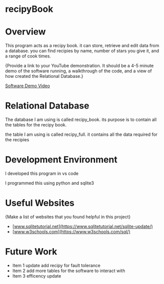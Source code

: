 # recipyBook

# Overview

This program acts as a recipy book. it can store, retrieve and edit data from a database. you can find recipies by name, number of stars you give it, and a range of cook times.

{Provide a link to your YouTube demonstration. It should be a 4-5 minute demo of the software running, a walkthrough of the code, and a view of how created the Relational Database.}

[Software Demo Video](https://www.loom.com/share/7907d18f14004935901b9738cc5cdf7c)

# Relational Database

The database I am using is called recipy_book. its purpose is to contain all the tables for the recipy book.

the table I am using is called recipy_full. it contains all the data required for the recipies

# Development Environment

I developed this program in vs code

I programmed this using python and sqlite3

# Useful Websites

{Make a list of websites that you found helpful in this project}

- [www.sqlitetutorial.net](https://www.sqlitetutorial.net/sqlite-update/)
- [www.w3schools.com](https://www.w3schools.com/sql/)

# Future Work

- Item 1 update add recipy for fault tolerance
- Item 2 add more tables for the software to interact with
- Item 3 efficency update
